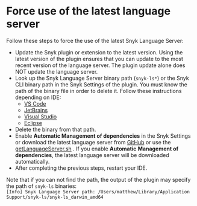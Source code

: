 # Force use of the latest language server

Follow these steps to force the use of the latest Snyk Language Server:

* Update the Snyk plugin or extension to the latest version. Using the latest version of the plugin ensures that you can update to the most recent version of the language server. The plugin update alone does NOT update the language server.
* Look up the Snyk Language Server binary path (`snyk-ls*`) or the Snyk CLI binary path in the Snyk Settings of the plugin. You must know the path of the binary file in order to delete it. Follow these instructions depending on IDE:
  * [VS Code](../visual-studio-code-extension/visual-studio-code-extension-configuration.md)
  * [JetBrains](../jetbrains-plugins/configuration-for-the-snyk-jetbrains-plugin-and-ide-proxy.md)
  * [Visual Studio](../visual-studio-extension/visual-studio-extension-configuration.md)
  * [Eclipse](../eclipse-plugin/configuration-of-the-eclipse-plugin.md)
* Delete the binary from that path.
* Enable **Automatic Management of dependencies** in the Snyk Settings or download the latest language server from [GitHub](https://github.com/snyk/snyk-ls) or use the [getLanguageServer.sh](https://github.com/snyk/snyk-ls/blob/main/getLanguageServer.sh) . If you enable **Automatic** **Management of dependencies**, the latest language server will be downloaded automatically.
* After completing the previous steps, restart your IDE.

&#x20;Note that if you can not find the path, the output of the plugin may specify the path of `snyk-ls` binaries:\
`[Info] Snyk Language Server path: /Users/matthew/Library/Application Support/snyk-ls/snyk-ls_darwin_amd64`
